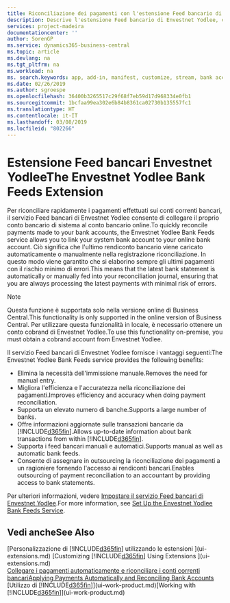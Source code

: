 ```yaml
---
title: Riconciliazione dei pagamenti con l'estensione Feed bancario di Envestnet Yodlee | Documenti Microsoft
description: Descrive l'estensione Feed bancario di Envestnet Yodlee, che consente di collegare i conti bancari in modo che sia possibile riconciliare rapidamente i pagamenti.
services: project-madeira
documentationcenter: ''
author: SorenGP
ms.service: dynamics365-business-central
ms.topic: article
ms.devlang: na
ms.tgt_pltfrm: na
ms.workload: na
ms. search.keywords: app, add-in, manifest, customize, stream, bank account link
ms.date: 02/26/2019
ms.author: sgroespe
ms.openlocfilehash: 36400b3265517c29f68f7eb59d17d968334e0fb1
ms.sourcegitcommit: 1bcfaa99ea302e6b84b8361ca02730b135557fc1
ms.translationtype: HT
ms.contentlocale: it-IT
ms.lasthandoff: 03/08/2019
ms.locfileid: "802266"
---
```

# <a name="the-envestnet-yodlee-bank-feeds-extension"></a><span data-ttu-id="76c94-103">Estensione Feed bancari Envestnet Yodlee</span><span class="sxs-lookup"><span data-stu-id="76c94-103">The Envestnet Yodlee Bank Feeds Extension</span></span>
<span data-ttu-id="76c94-104">Per riconciliare rapidamente i pagamenti effettuati sui conti correnti bancari, il servizio Feed bancari di Envestnet Yodlee consente di collegare il proprio conto bancario di sistema al conto bancario online.</span><span class="sxs-lookup"><span data-stu-id="76c94-104">To quickly reconcile payments made to your bank accounts, the Envestnet Yodlee Bank Feeds service allows you to link your system bank account to your online bank account.</span></span> <span data-ttu-id="76c94-105">Ciò significa che l'ultimo rendiconto bancario viene caricato automaticamente o manualmente nella registrazione riconciliazione. In questo modo viene garantito che si elaborino sempre gli ultimi pagamenti con il rischio minimo di errori.</span><span class="sxs-lookup"><span data-stu-id="76c94-105">This means that the latest bank statement is automatically or manually fed into your reconciliation journal, ensuring that you are always processing the latest payments with minimal risk of errors.</span></span>

> [!NOTE]
> <span data-ttu-id="76c94-106">Questa funzione è supportata solo nella versione online di Business Central.</span><span class="sxs-lookup"><span data-stu-id="76c94-106">This functionality is only supported in the online version of Business Central.</span></span> <span data-ttu-id="76c94-107">Per utilizzare questa funzionalità in locale, è necessario ottenere un conto cobrand di Envestnet Yodlee.</span><span class="sxs-lookup"><span data-stu-id="76c94-107">To use this functionality on-premise, you must obtain a cobrand account from Envestnet Yodlee.</span></span>

<span data-ttu-id="76c94-108">Il servizio Feed bancari di Envestnet Yodlee fornisce i vantaggi seguenti:</span><span class="sxs-lookup"><span data-stu-id="76c94-108">The Envestnet Yodlee Bank Feeds service provides the following benefits:</span></span>

* <span data-ttu-id="76c94-109">Elimina la necessità dell'immissione manuale.</span><span class="sxs-lookup"><span data-stu-id="76c94-109">Removes the need for manual entry.</span></span>
* <span data-ttu-id="76c94-110">Migliora l'efficienza e l'accuratezza nella riconciliazione dei pagamenti.</span><span class="sxs-lookup"><span data-stu-id="76c94-110">Improves efficiency and accuracy when doing payment reconciliation.</span></span>
* <span data-ttu-id="76c94-111">Supporta un elevato numero di banche.</span><span class="sxs-lookup"><span data-stu-id="76c94-111">Supports a large number of banks.</span></span>
* <span data-ttu-id="76c94-112">Offre informazioni aggiornate sulle transazioni bancarie da [!INCLUDE[d365fin](includes/d365fin_md.md)].</span><span class="sxs-lookup"><span data-stu-id="76c94-112">Allows up-to-date information about bank transactions from within [!INCLUDE[d365fin](includes/d365fin_md.md)].</span></span>
* <span data-ttu-id="76c94-113">Supporta i feed bancari manuali e automatici.</span><span class="sxs-lookup"><span data-stu-id="76c94-113">Supports manual as well as automatic bank feeds.</span></span>
* <span data-ttu-id="76c94-114">Consente di assegnare in outsourcing la riconciliazione dei pagamenti a un ragioniere fornendo l'accesso ai rendiconti bancari.</span><span class="sxs-lookup"><span data-stu-id="76c94-114">Enables outsourcing of payment reconciliation to an accountant by providing access to bank statements.</span></span>

<span data-ttu-id="76c94-115">Per ulteriori informazioni, vedere [Impostare il servizio Feed bancari di Envestnet Yodlee](bank-how-setup-bank-statement-service.md).</span><span class="sxs-lookup"><span data-stu-id="76c94-115">For more information, see [Set Up the Envestnet Yodlee Bank Feeds Service](bank-how-setup-bank-statement-service.md).</span></span>

## <a name="see-also"></a><span data-ttu-id="76c94-116">Vedi anche</span><span class="sxs-lookup"><span data-stu-id="76c94-116">See Also</span></span>
<span data-ttu-id="76c94-117">[Personalizzazione di [!INCLUDE[d365fin](includes/d365fin_md.md)] utilizzando le estensioni ](ui-extensions.md)  </span><span class="sxs-lookup"><span data-stu-id="76c94-117">[Customizing [!INCLUDE[d365fin](includes/d365fin_md.md)] Using Extensions ](ui-extensions.md)  </span></span>  
[<span data-ttu-id="76c94-118">Collegare i pagamenti automaticamente e riconciliare i conti correnti bancari</span><span class="sxs-lookup"><span data-stu-id="76c94-118">Applying Payments Automatically and Reconciling Bank Accounts</span></span>](receivables-apply-payments-auto-reconcile-bank-accounts.md)  
<span data-ttu-id="76c94-119">[Utilizzo di [!INCLUDE[d365fin](includes/d365fin_md.md)]](ui-work-product.md)</span><span class="sxs-lookup"><span data-stu-id="76c94-119">[Working with [!INCLUDE[d365fin](includes/d365fin_md.md)]](ui-work-product.md)</span></span>
